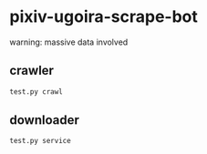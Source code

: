 # pixiv-ugoira-scrape-bot

warning: massive data involved

## crawler

```python
test.py crawl
```

## downloader

```python
test.py service
```
